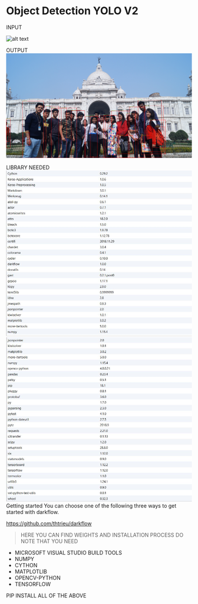 # Object Detection YOLO V2
INPUT

![alt text](https://github.com/routayush1/DARKFLOW--YOLO-IMGPROCCESOR/blob/master/DSC04132.JPG)

OUTPUT
![alt text](https://github.com/routayush1/DARKFLOW--YOLO-IMGPROCCESOR/blob/master/UTPUT.jpg)




LIBRARY NEEDED 
![alt text](https://github.com/routayush1/DARKFLOW--YOLO-IMGPROCCESOR/blob/master/LIB%20NEEDED.JPG)
![alt text](https://github.com/routayush1/DARKFLOW--YOLO-IMGPROCCESOR/blob/master/LIB%20NEEDED1.JPG)
Getting started
You can choose one of the following three ways to get started with darkflow.

https://github.com/thtrieu/darkflow


>HERE YOU CAN FIND WEIGHTS 
AND INSTALLATION PROCESS
DO NOTE THAT YOU NEED
-  MICROSOFT VISUAL STUDIO BUILD TOOLS
-  NUMPY
-  CYTHON
-  MATPLOTLIB
-  OPENCV-PYTHON
-  TENSORFLOW


PIP INSTALL ALL OF THE  ABOVE 
